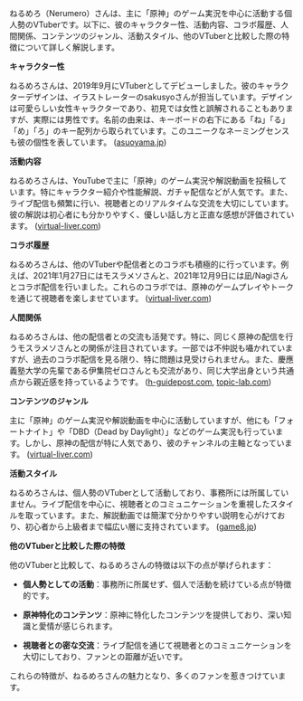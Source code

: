 ねるめろ（Nerumero）さんは、主に「原神」のゲーム実況を中心に活動する個人勢のVTuberです。以下に、彼のキャラクター性、活動内容、コラボ履歴、人間関係、コンテンツのジャンル、活動スタイル、他のVTuberと比較した際の特徴について詳しく解説します。

**キャラクター性**

ねるめろさんは、2019年9月にVTuberとしてデビューしました。彼のキャラクターデザインは、イラストレーターのsakusyoさんが担当しています。デザインは可愛らしい女性キャラクターであり、初見では女性と誤解されることもありますが、実際には男性です。名前の由来は、キーボードの右下にある「ね」「る」「め」「ろ」のキー配列から取られています。このユニークなネーミングセンスも彼の個性を表しています。 ([asuoyama.jp](https://asuoyama.jp/nerumero-profile/?utm_source=openai))

**活動内容**

ねるめろさんは、YouTubeで主に「原神」のゲーム実況や解説動画を投稿しています。特にキャラクター紹介や性能解説、ガチャ配信などが人気です。また、ライブ配信も頻繁に行い、視聴者とのリアルタイムな交流を大切にしています。彼の解説は初心者にも分かりやすく、優しい話し方と正直な感想が評価されています。 ([virtual-liver.com](https://virtual-liver.com/1429/?utm_source=openai))

**コラボ履歴**

ねるめろさんは、他のVTuberや配信者とのコラボも積極的に行っています。例えば、2021年1月27日にはモスラメソさんと、2021年12月9日には凪/Nagiさんとコラボ配信を行いました。これらのコラボでは、原神のゲームプレイやトークを通じて視聴者を楽しませています。 ([virtual-liver.com](https://virtual-liver.com/1429/?utm_source=openai))

**人間関係**

ねるめろさんは、他の配信者との交流も活発です。特に、同じく原神の配信を行うモスラメソさんとの関係が注目されています。一部では不仲説も囁かれていますが、過去のコラボ配信を見る限り、特に問題は見受けられません。また、慶應義塾大学の先輩である伊集院ゼロさんとも交流があり、同じ大学出身という共通点から親近感を持っているようです。 ([h-guidepost.com](https://h-guidepost.com/nerumosuhunaka/?utm_source=openai), [topic-lab.com](https://topic-lab.com/8709?utm_source=openai))

**コンテンツのジャンル**

主に「原神」のゲーム実況や解説動画を中心に活動していますが、他にも「フォートナイト」や「DBD（Dead by Daylight）」などのゲーム実況も行っています。しかし、原神の配信が特に人気であり、彼のチャンネルの主軸となっています。 ([virtual-liver.com](https://virtual-liver.com/1429/?utm_source=openai))

**活動スタイル**

ねるめろさんは、個人勢のVTuberとして活動しており、事務所には所属していません。ライブ配信を中心に、視聴者とのコミュニケーションを重視したスタイルを取っています。また、解説動画では簡潔で分かりやすい説明を心がけており、初心者から上級者まで幅広い層に支持されています。 ([game8.jp](https://game8.jp/articles/567584?utm_source=openai))

**他のVTuberと比較した際の特徴**

他のVTuberと比較して、ねるめろさんの特徴は以下の点が挙げられます：

- **個人勢としての活動**：事務所に所属せず、個人で活動を続けている点が特徴的です。

- **原神特化のコンテンツ**：原神に特化したコンテンツを提供しており、深い知識と愛情が感じられます。

- **視聴者との密な交流**：ライブ配信を通じて視聴者とのコミュニケーションを大切にしており、ファンとの距離が近いです。

これらの特徴が、ねるめろさんの魅力となり、多くのファンを惹きつけています。 